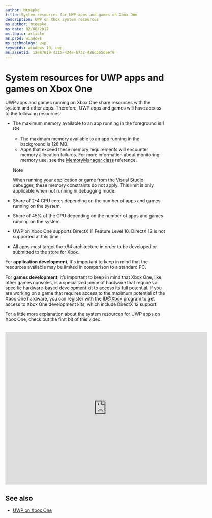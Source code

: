 ```yaml
---
author: Mtoepke
title: System resources for UWP apps and games on Xbox One
description: UWP on Xbox system resources
ms.author: mtoepke
ms.date: 02/08/2017
ms.topic: article
ms.prod: windows
ms.technology: uwp
keywords: windows 10, uwp
ms.assetid: 12e87019-4315-424e-b73c-426d565deef9
---
```


# System resources for UWP apps and games on Xbox One

UWP apps and games running on Xbox One share resources with the system and other apps. 
Therefore, UWP apps and games will have access to the following resources:

* The maximum memory available to an app running in the foreground is 1 GB.
    * The maximum memory available to an app running in the background is 128 MB.
    * Apps that exceed these memory requirements will encounter memory allocation failures. For more information about monitoring memory use, see the [MemoryManager class](https://msdn.microsoft.com/library/windows/apps/windows.system.memorymanager.aspx) reference.
    
    > [!NOTE]
    > When running your application or game from the Visual Studio debugger, these memory constraints do not apply. This limit is only applicable when not running in debugging mode.

* Share of 2-4 CPU cores depending on the number of apps and games running on the system.

* Share of 45% of the GPU depending on the number of apps and games running on the system.

* UWP on Xbox One supports DirectX 11 Feature Level 10. DirectX 12 is not supported at this time.

* All apps must target the x64 architecture in order to be developed or submitted to the store for Xbox.  

For **application development**, it's important to keep in mind that the resources available may be limited in comparison to a standard PC.

For **games development**, it’s important to keep in mind that Xbox One, like other games consoles, 
is a specialized piece of hardware that requires a specific hardware-based development kit to access its full potential. 
If you are working on a game that requires access to the maximum potential of the Xbox One hardware, 
you can register with the [ID@Xbox](http://www.xbox.com/Developers/id) program to get access to Xbox One development kits, which include DirectX 12 support.


For a little more explanation about the system resources for UWP apps on Xbox One, check out the first bit of this video.
</br>
</br>
<iframe src="https://mva.microsoft.com/en-US/training-courses-embed/developing-xbox-one-applications-16860/Video-What-s-Unique--vk0fOPf9C_2006218965" width="636" height="480" allowFullScreen frameBorder="0"></iframe>

## See also
- [UWP on Xbox One](index.md)
